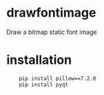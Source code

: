 # drawfontimage
Draw a bitmap static font image 


# installation
```
    pip install pillow==7.2.0
    pip install pyqt
```